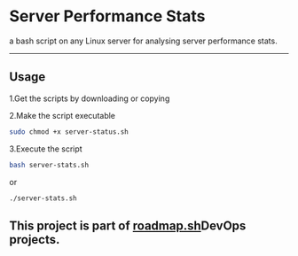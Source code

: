 
# **Server Performance Stats**

a bash script on any Linux server for analysing server performance stats.

---

## **Usage**
1.Get the scripts by downloading or copying

2.Make the script executable
```bash
sudo chmod +x server-status.sh
```

3.Execute the script
```bash
bash server-stats.sh
```
or
```bash
./server-stats.sh
```

This project is part of [roadmap.sh]([https://roadmap.sh/projects/server-stats])DevOps projects.
---



